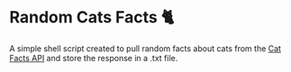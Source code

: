 # Random Cats Facts 🐈

A simple shell script created to pull random facts about cats from the [Cat Facts API](https://catfact.ninja/) and store the response in a .txt file.
